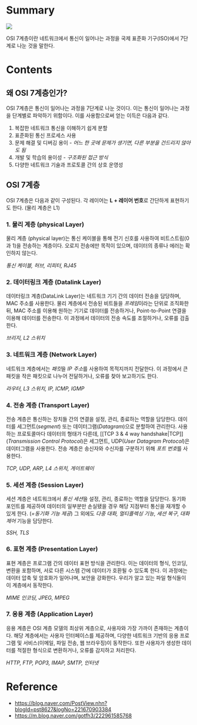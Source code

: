 # Summary

![](https://i.imgur.com/3hF6zpR.png)

OSI 7계층이란 네트워크에서 통신이 일어나는 과정을 국제 표준화 기구(ISO)에서 7단계로 나눈 것을 말한다.
# Contents

## 왜 OSI 7계층인가?

OSI 7계층은 통신이 일어나는 과정을 7단계로 나눈 것이다. 이는 통신이 일어나는 과정을 단계별로 파악하기 위함이다. 이를 사용함으로써 얻는 이득은 다음과 같다.
1. 복잡한 네트워크 통신을 이해하기 쉽게 분할
2. 표준화된 통신 프로세스 사용
3. 문제 해결 및 디버깅 용이 - *어느 한 곳에 문제가 생기면, 다른 부분을 건드리지 않아도 됨*
4. 개발 및 학습의 용이성 - *구조화된 접근 방식*
5. 다양한 네트워크 기술과 프로토콜 간의 상호 운영성
## OSI 7계층

OSI 7계층은 다음과 같이 구성된다. 각 레이어는 **L + 레이어 번호**로 간단하게 표현하기도 한다. (물리 계층은 L1)
###  1. 물리 계층 (physical Layer)

물리 계층 (physical layer)는 통신 케이블을 통해 전기 신호를 사용하여 비트스트림(0과 1)을 전송하는 계층이다. 오로지 전송에만 목적이 있으며, 데이터의 종류나 에러는 확인하지 않는다.

*통신 케이블, 허브, 리피터, RJ45*
### 2. 데이터링크 계층 (Datalink Layer)

데이터링크 계층(DataLink Layer)는 네트워크 기기 간의 데이터 전송을 담당하며, MAC 주소를 사용한다. 물리 계층에서 전송된 비트들을 *프레임*이라는 단위로 조직화한 뒤, MAC 주소를 이용해 원하는 기기로 데이터를 전송하거나, Point-to-Point 연결을 이용해 데이터를 전송한다. 이 과정에서 데이터의 전송 속도를 조절하거나, 오류를 검출한다.

*브리지, L2 스위치*
### 3. 네트워크 계층 (Network Layer)

네트워크 계층에서는 *패킷*을 *IP 주소*를 사용하여 목적지까지 전달한다. 이 과정에서 큰 패킷을 작은 패킷으로 나누어 전달하거나, 오류를 찾아 보고하기도 한다.

*라우터, L3 스위치, IP, ICMP, IGMP*
### 4. 전송 계층 (Transport Layer)

전송 계층은 통신하는 장치들 간의 연결을 설정, 관리, 종료하는 역할을 담당한다. 데이터를 세그먼트(*segment*) 또는 데이터그램(*Datagram*)으로 분할하여 관리한다. 사용하는 프로토콜마다 데이터의 형태가 다른데, [[TCP 3 & 4 way handshake|TCP]](*Transmission Control Protocol*)은 세그먼트, UDP(*User Datagram Protocol*)은 데이터그램을 사용한다. 전송 계층은 송신자와 수신자를 구분하기 위해 *포트 번호*를 사용한다. 

*TCP, UDP, ARP, L4 스위치, 게이트웨이*
### 5. 세션 계층 (Session Layer)

세션 계층은 네트워크에서 *통신 세션*을 설정, 관리, 종료하는 역할을 담당한다. 동기화 포인트를 제공하여 데이터의 일부분만 손실됐을 경우 해당 지점부터 통신을 재개할 수 있게 한다. (*=동기화 기능 제공*) 그 외에도 *다중 대화, 멀티플렉싱 기능*, *세션 복구*, *대화 제어* 기능을 담당한다.

*SSH, TLS*
### 6. 표현 계층 (Presentation Layer)

표현 계층은 프로그램 간의 데이터 표현 방식을 관리한다. 이는 데이터의 형식, 인코딩, 변환을 포함하며, 서로 다른 시스템 간에 데이터가 호환될 수 있도록 한다. 이 과정에는 데이터 압축 및 암호화가 일어나며, 보안을 강화한다. 우리가 알고 있는 파일 형식들이 이 계층에서 동작한다. 

*MIME 인코딩, JPEG, MPEG*
### 7. 응용 계층 (Application Layer)

응용 계층은 OSI 계층 모델의 최상위 계층으로, 사용자와 가장 가까이 존재하는 계층이다. 해당 계층에서는 사용자 인터페이스를 제공하며, 다양한 네트워크 기반의 응용 프로그램 및 서비스(이메일, 파일 전송, 웹 브라우징)이 동작한다. 또한 사용자가 생성한 데이터를 적절한 형식으로 변환하거나, 오류를 감지하고 처리한다. 

*HTTP, FTP, POP3, IMAP, SMTP, 인터넷*
# Reference

- https://blog.naver.com/PostView.nhn?blogId=pst8627&logNo=221670903384
- https://m.blog.naver.com/gotfh3/222961585768